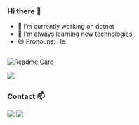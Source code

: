 ### Hi there 👋

- 🔭 I’m currently working on dotnet
- 🌱 I'm always learning new technologies
- 😄 Pronouns: He
##

[![Readme Card](https://github-readme-stats.vercel.app/api/pin/?username=eduardosilva218&repo=PrancingPonySharp&theme=dark)](https://github.com/eduardosilva218/PrancingPonySharp)

<a href="https://www.nuget.org/packages/PrancingPonySharp.Maybe/"> <img src="https://img.shields.io/badge/NuGet-004880?style=for-the-badge&logo=nuget&logoColor=white" /> </a>

##
### Contact 📫

<a href="https://www.linkedin.com/in/eduardosilva218/"><img src="https://img.shields.io/badge/LinkedIn-0077B5?style=for-the-badge&logo=linkedin&logoColor=white" /></a>
<a href="mailto:eduardo.silva218@outlook.com"><img src="https://img.shields.io/badge/Microsoft_Outlook-0078D4?style=for-the-badge&logo=microsoft-outlook&logoColor=white" /></a>
